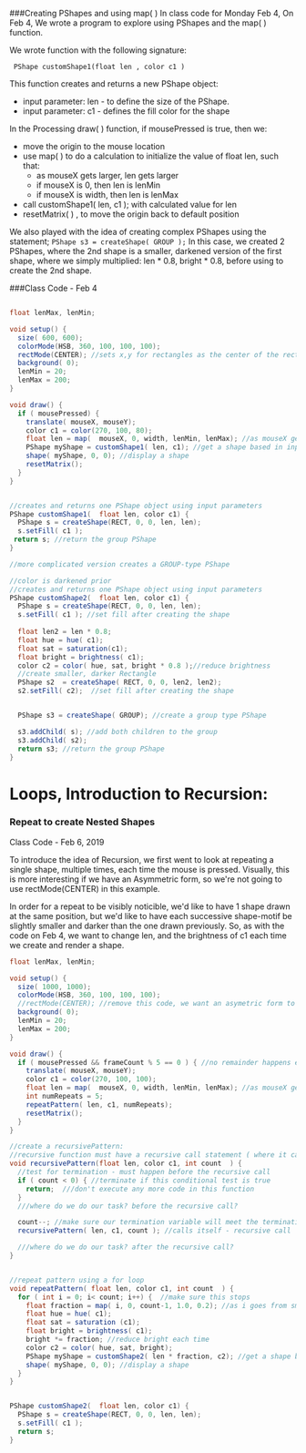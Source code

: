 ###Creating PShapes and using map( )
In class code for Monday Feb 4, 
On Feb 4, We wrote a program to explore using PShapes and the map( ) function.  

We wrote function with the following signature:
 
 ` PShape customShape1(float len , color c1 )` 
 
 This function creates and returns a new PShape object:
   
   - input parameter: len - to define the size of the PShape.
   - input parameter: c1 - defines the fill color for the shape
 
In the Processing draw( ) function, if mousePressed is true, then we:
   - move the origin to the mouse location
   - use map( ) to do a calculation to initialize the value of float len, such that:
     - as mouseX gets larger, len gets larger 
     - if mouseX is 0, then len is lenMin
     - if mouseX is width, then len is lenMax
   - call customShape1(  len, c1 ); with calculated value for len 
   - resetMatrix( ) , to move the origin back to default position
    
 We also played with the idea of creating complex PShapes using the statement; `PShape s3 = createShape( GROUP );`
In this case, we created 2 PShapes, where the 2nd shape is a smaller, darkened version of the first shape, where we simply multiplied: len * 0.8, bright * 0.8, before using to create the 2nd shape.

###Class Code - Feb 4

```java

float lenMax, lenMin;

void setup() {
  size( 600, 600);
  colorMode(HSB, 360, 100, 100, 100);
  rectMode(CENTER); //sets x,y for rectangles as the center of the rectangle
  background( 0);
  lenMin = 20;
  lenMax = 200;
}

void draw() {
  if ( mousePressed) {
    translate( mouseX, mouseY);
    color c1 = color(270, 100, 80);
    float len = map(  mouseX, 0, width, lenMin, lenMax); //as mouseX gets bigger, len gets bigger
    PShape myShape = customShape1( len, c1); //get a shape based in input values: float len, color c1
    shape( myShape, 0, 0); //display a shape
    resetMatrix();
  }
}


//creates and returns one PShape object using input parameters
PShape customShape1(  float len, color c1) {
  PShape s = createShape(RECT, 0, 0, len, len);
  s.setFill( c1 );
 return s; //return the group PShape
}

//more complicated version creates a GROUP-type PShape

//color is darkened prior
//creates and returns one PShape object using input parameters
PShape customShape2(  float len, color c1) {
  PShape s = createShape(RECT, 0, 0, len, len);
  s.setFill( c1 ); //set fill after creating the shape
  
  float len2 = len * 0.8;
  float hue = hue( c1);
  float sat = saturation(c1);
  float bright = brightness( c1);
  color c2 = color( hue, sat, bright * 0.8 );//reduce brightness
  //create smaller, darker Rectangle
  PShape s2  = createShape( RECT, 0, 0, len2, len2);
  s2.setFill( c2);  //set fill after creating the shape


  PShape s3 = createShape( GROUP); //create a group type PShape

  s3.addChild( s); //add both children to the group
  s3.addChild( s2);
  return s3; //return the group PShape
}


```

# Loops, Introduction to Recursion:  
### Repeat to create Nested Shapes

Class Code - Feb 6, 2019

To introduce the idea of Recursion, we first went to look at repeating a single shape, multiple times, each time the mouse is pressed.  Visually, this is more interesting if we have an Asymmetric form, so we're not going to use rectMode(CENTER) in this example. 

In order for a repeat to be visibly noticible, we'd like to have 1 shape drawn at the same position, but we'd like to have each successive shape-motif be slightly smaller and darker than the one drawn previously.  So, as with the code on Feb 4, we want to change len, and the brightness of c1 each time we create and render a shape.



```java
float lenMax, lenMin;

void setup() {
  size( 1000, 1000);
  colorMode(HSB, 360, 100, 100, 100);
  //rectMode(CENTER); //remove this code, we want an asymetric form to create interesting patterns
  background( 0);
  lenMin = 20;
  lenMax = 200;
}

void draw() {
  if ( mousePressed && frameCount % 5 == 0 ) { //no remainder happens every 10 frames
    translate( mouseX, mouseY);
    color c1 = color(270, 100, 100);
    float len = map(  mouseX, 0, width, lenMin, lenMax); //as mouseX gets bigger, len gets bigger
    int numRepeats = 5;
    repeatPattern( len, c1, numRepeats);
    resetMatrix();
  }
}

//create a recursivePattern: 
//recursive function must have a recursive call statement ( where it calls itself)
void recursivePattern(float len, color c1, int count  ) {
  //test for termination - must happen before the recursive call
  if ( count < 0) { //terminate if this conditional test is true
    return;  ///don't execute any more code in this function
  }
  ///where do we do our task? before the recursive call?

  count--; //make sure our termination variable will meet the termination stop condition
  recursivePattern( len, c1, count ); //calls itself - recursive call

  ///where do we do our task? after the recursive call?
}


//repeat pattern using a for loop
void repeatPattern( float len, color c1, int count  ) {
  for ( int i = 0; i< count; i++) {  //make sure this stops
    float fraction = map( i, 0, count-1, 1.0, 0.2); //as i goes from small to big, len should go from big to small
    float hue = hue( c1);
    float sat = saturation (c1);
    float bright = brightness( c1);
    bright *= fraction; //reduce bright each time 
    color c2 = color( hue, sat, bright);
    PShape myShape = customShape2( len * fraction, c2); //get a shape based in input values: float len, color c1
    shape( myShape, 0, 0); //display a shape
  }
}


PShape customShape2(  float len, color c1) {
  PShape s = createShape(RECT, 0, 0, len, len);
  s.setFill( c1 );
  return s;
}


```


